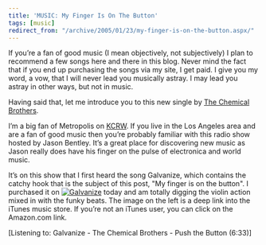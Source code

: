 ```yaml
---
title: 'MUSIC: My Finger Is On The Button'
tags: [music]
redirect_from: "/archive/2005/01/23/my-finger-is-on-the-button.aspx/"
---
```


If you’re a fan of good music (I mean objectively, not subjectively) I
plan to recommend a few songs here and there in this blog. Never mind
the fact that if you end up purchasing the songs via my site, I get
paid. I give you my word, a vow, that I will never lead you musically
astray. I may lead you astray in other ways, but not in music.

Having said that, let me introduce you to this new single by [The
Chemical Brothers](http://www.thechemicalbrothers.com/).

I’m a big fan of Metropolis on [KCRW](http://www.kcrw.com/). If you live
in the Los Angeles area and are a fan of good music then you’re probably
familiar with this radio show hosted by Jason Bentley. It’s a great
place for discovering new music as Jason really does have his finger on
the pulse of electronica and world music.

It’s on this show that I first heard the song Galvanize, which contains
the catchy hook that is the subject of this post, "My finger is on the
button". I purchased it on
[![Galvanize](https://ax.phobos.apple.com.edgesuite.net/images/badgeitunes61x15dark.gif)](http://click.linksynergy.com/fs-bin/stat?id=Ety/Ew7*IZs&offerid=78941&type=3&subid=0&tmpid=1826&RD_PARM1=http%253A%252F%252Fphobos.apple.com%252FWebObjects%252FMZStore.woa%252Fwa%252FviewAlbum%253FselectedItemId%253D41499299%2526playListId%253D41499321%2526originStoreFront%253D143441%26partnerId%3D30)
today and am totally digging the violin action mixed in with the funky
beats. The image on the left is a deep link into the iTunes music store.
If you’re not an iTunes user, you can click on the Amazon.com link.

[Listening to: Galvanize - The Chemical Brothers - Push the Button
(6:33)]
